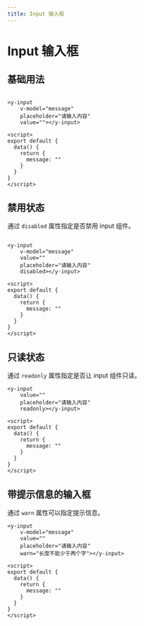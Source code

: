 ```yaml
---
title: Input 输入框
---
```


# Input 输入框

## 基础用法

<ClientOnly>
<yInput-demo></yInput-demo>
</ClientOnly>

```vue

<y-input 
    v-model="message" 
    placeholder="请输入内容" 
    value=""></y-input>

<script>
export default {
  data() {
    return {
      message: ""
    }
  }
}
</script>
```

## 禁用状态

<ClientOnly>
<yInput-demo-2></yInput-demo-2>
</ClientOnly>

通过 `disabled` 属性指定是否禁用 input 组件。

```vue

<y-input 
    v-model="message" 
    value="" 
    placeholder="请输入内容" 
    disabled></y-input>

<script>
export default {
  data() {
    return {
      message: ""
    }
  }
}
</script>
```

## 只读状态

<ClientOnly>
<yInput-demo-readonly></yInput-demo-readonly>
</ClientOnly>

通过 `readonly` 属性指定是否让 input 组件只读。

```vue
<y-input
    value="" 
    placeholder="请输入内容" 
    readonly></y-input>

<script>
export default {
  data() {
    return {
      message: ""
    }
  }
}
</script>
```

## 带提示信息的输入框

<ClientOnly>
<yInput-demo-warn></yInput-demo-warn>
</ClientOnly>

通过 `warn` 属性可以指定提示信息。

```vue
<y-input 
    v-model="message" 
    value="" 
    placeholder="请输入内容" 
    warn="长度不能少于两个字"></y-input>

<script>
export default {
  data() {
    return {
      message: ""
    }
  }
}
</script>
```


